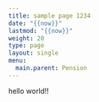 ```yaml
---
title: sample page 1234
date: "{{now}}"
lastmod: "{{now}}"
weight: 20
type: page
layout: single
menu:
  main.parent: Pension
---
```

hello world!!
